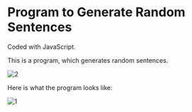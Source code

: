# Program to Generate Random Sentences

Coded with JavaScript.

This is a program, which  generates random sentences.


![2](https://user-images.githubusercontent.com/114442045/209553202-51c18f54-8594-4634-89e5-f96ce3568293.jpg)

Here is what the program looks like: 

![1](https://user-images.githubusercontent.com/114442045/209553227-61ca86e2-5243-44c3-8e01-4fc05c6d4c57.jpg)

